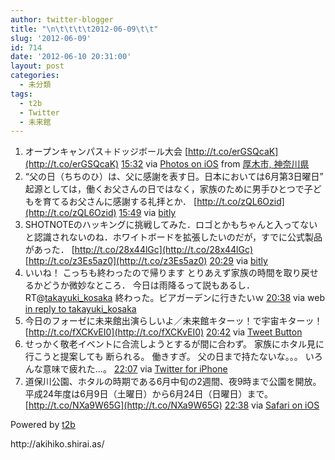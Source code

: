 ```yaml
---
author: twitter-blogger
title: "\n\t\t\t\t2012-06-09\t\t"
slug: '2012-06-09'
id: 714
date: '2012-06-10 20:31:00'
layout: post
categories:
  - 未分類
tags:
  - t2b
  - Twitter
  - 未来館
---
```


<div xmlns:georss="http://www.georss.org/georss">

1.  <span><span>オープンキャンパス＋ドッジボール大会 [http://t.co/erGSQcaK](http://t.co/erGSQcaK)</span> <span>[<span>15:32</span>](http://twitter.com/o_ob/status/211646933683539969) <span>via [Photos on iOS](http://www.apple.com)</span> from [厚木市, 神奈川県<span></span>](http://maps.google.com/maps?q=35.486004,139.341977)</span></span>
2.  <span><span>“父の日（ちちのひ）は、父に感謝を表す日。日本においては6月第3日曜日” 起源としては，働くお父さんの日ではなく，家族のために男手ひとつで子どもを育てるお父さんに感謝する礼拝とか． [http://t.co/zQL6Ozid](http://t.co/zQL6Ozid)</span> <span>[<span>15:49</span>](http://twitter.com/o_ob/status/211651177803284483) <span>via [bitly](http://bitly.com)</span></span></span>
3.  <span><span>SHOTNOTEのハッキングに挑戦してみた．ロゴとかもちゃんと入ってないと認識されないのね．ホワイトボードを拡張したいのだが，すでに公式製品があった． [http://t.co/28x44lGc](http://t.co/28x44lGc) [http://t.co/z3Es5az0](http://t.co/z3Es5az0)</span> <span>[<span>20:29</span>](http://twitter.com/o_ob/status/211721726202097664) <span>via [bitly](http://bitly.com)</span></span></span>
4.  <span><span>いいね！ こっちも終わったので帰ります とりあえず家族の時間を取り戻せるかどうか微妙なところ． 今日は雨降るって説もあるし． RT@[takayuki_kosaka](http://twitter.com/takayuki_kosaka "takayuki_kosaka") 終わった。ビアガーデンに行きたいｗ</span> <span>[<span>20:38</span>](http://twitter.com/o_ob/status/211723947430002688) <span>via web</span> [in reply to takayuki_kosaka](http://twitter.com/takayuki_kosaka/status/211718602850713600)</span></span>
5.  <span><span>今日のフォーゼに未来館出演らしいよ／未来館キターッ！で宇宙キターッ！ [http://t.co/fXCKvEI0](http://t.co/fXCKvEI0)</span> <span>[<span>20:42</span>](http://twitter.com/o_ob/status/211725081435570176) <span>via [Tweet Button](http://twitter.com/tweetbutton)</span></span></span>
6.  <span><span>せっかく敬老イベントに合流しようとするが間に合わず。 家族にホタル見に行こうと提案しても 断られる。 働きすぎ。 父の日まで持たないな。。。 いろんな意味で疲れた...。</span> <span>[<span>22:07</span>](http://twitter.com/o_ob/status/211746280672739328) <span>via [Twitter for iPhone](http://twitter.com/#!/download/iphone)</span></span></span>
7.  <span><span>道保川公園、ホタルの時期である6月中旬の2週間、夜9時まで公園を開放。 平成24年度は6月9日（土曜日）から6月24日（日曜日）まで。 [http://t.co/NXa9W65G](http://t.co/NXa9W65G)</span> <span>[<span>22:38</span>](http://twitter.com/o_ob/status/211754077300867073) <span>via [Safari on iOS](http://www.apple.com)</span></span></span>

</div>

Powered by [t2b](http://t2b.utilz.jp/)

<div>http://akihiko.shirai.as/</div>